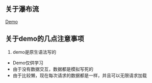 ## 关于瀑布流
 [Demo](http://himmas.github.io/Himmas_demo/JSWallper/)
## 关于demo的几点注意事项
1. demo是原生语法写的
- Demo仅供学习
- 由于没有数据交互，数据都是模拟写死的
- 由于比较懒，现在每次请求的数据都是一样，并且可以无限请求加载

